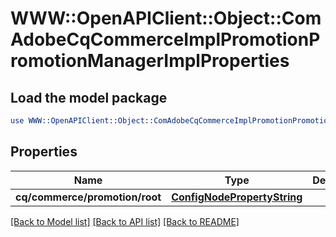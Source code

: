 # WWW::OpenAPIClient::Object::ComAdobeCqCommerceImplPromotionPromotionManagerImplProperties

## Load the model package
```perl
use WWW::OpenAPIClient::Object::ComAdobeCqCommerceImplPromotionPromotionManagerImplProperties;
```

## Properties
Name | Type | Description | Notes
------------ | ------------- | ------------- | -------------
**cq/commerce/promotion/root** | [**ConfigNodePropertyString**](ConfigNodePropertyString.md) |  | [optional] 

[[Back to Model list]](../README.md#documentation-for-models) [[Back to API list]](../README.md#documentation-for-api-endpoints) [[Back to README]](../README.md)


